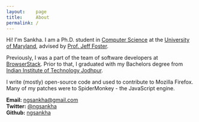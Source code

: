 ```yaml
---
layout:    page
title:     About
permalink: /
---
```


Hi! I'm Sankha. I am a Ph.D. student in [Computer Science](https://cs.umd.edu) at the [University of Maryland](https://umd.edu), advised by [Prof. Jeff Foster](https://www.cs.umd.edu/~jfoster/).

Previously, I was a part of the team of software developers at [BrowserStack](https://www.browserstack.com). Prior to that, I graduated with my Bachelors degree from [Indian Institute of Technology Jodhpur](http://iitj.ac.in).

I write (mostly) open-source code and used to contribute to Mozilla Firefox. Many of my patches were to SpiderMonkey - the JavaScript engine.

<i class="about-icon fa fa-envelope"></i> **Email:** [ngsankha@gmail.com](mailto:ngsankha@gmail.com)<br>
<i class="about-icon fa fa-twitter"></i> **Twitter:** [@ngsankha](https://twitter.com/ngsankha)<br>
<i class="about-icon fa fa-github"></i> **Github:** [ngsankha](https://github.com/ngsankha)<br>

